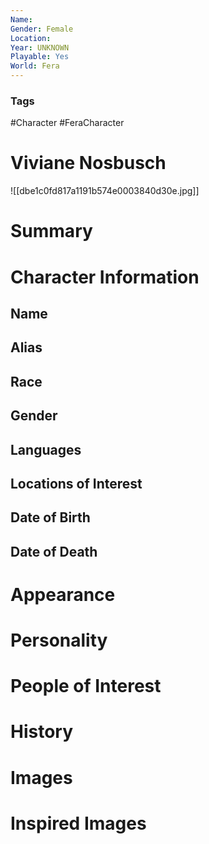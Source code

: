 ```yaml
---
Name: 
Gender: Female
Location: 
Year: UNKNOWN
Playable: Yes
World: Fera
---
```


### Tags
#Character #FeraCharacter 

# Viviane Nosbusch
![[dbe1c0fd817a1191b574e0003840d30e.jpg]]

# Summary


# Character Information

## Name

## Alias

## Race

## Gender

## Languages

## Locations of Interest

## Date of Birth

## Date of Death

# Appearance

# Personality

# People of Interest

# History

# Images

# Inspired Images

